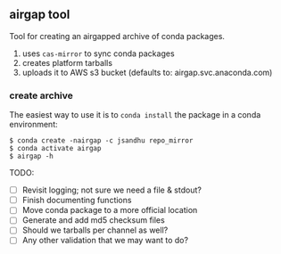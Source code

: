 ## airgap tool ##
Tool for creating an airgapped archive of conda packages.

1. uses `cas-mirror` to sync conda packages
2. creates platform tarballs
3. uploads it to AWS s3 bucket (defaults to: airgap.svc.anaconda.com)

### create archive ###
The easiest way to use it is to `conda install` the package in a conda
environment:

```
$ conda create -nairgap -c jsandhu repo_mirror
$ conda activate airgap
$ airgap -h
```

TODO:

- [ ] Revisit logging; not sure we need a file & stdout?
- [ ] Finish documenting functions
- [ ] Move conda package to a more official location
- [ ] Generate and add md5 checksum files
- [ ] Should we tarballs per channel as well?
- [ ] Any other validation that we may want to do?
